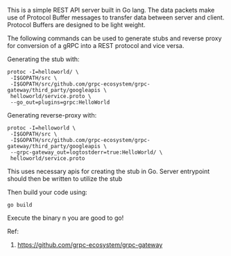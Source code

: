 This is a simple REST API server built in Go lang. The data packets make use of Protocol Buffer messages to transfer data between server and client. Protocol Buffers are designed to be light weight. 

The following commands can be used to generate stubs and reverse proxy for conversion of a gRPC into a REST protocol and vice versa.

Generating the stub with:
```
protoc -I=helloworld/ \
 -I$GOPATH/src \
 -I$GOPATH/src/github.com/grpc-ecosystem/grpc-gateway/third_party/googleapis \
 helloworld/service.proto \
 --go_out=plugins=grpc:HelloWorld
```

Generating reverse-proxy with:
```
protoc -I=helloworld \
 -I$GOPATH/src \
 -I$GOPATH/src/github.com/grpc-ecosystem/grpc-gateway/third_party/googleapis \
 --grpc-gateway_out=logtostderr=true:HelloWorld/ \
 helloworld/service.proto
```

This uses necessary apis for creating the stub in Go.
Server entrypoint should then be written to utilize the stub

Then build your code using:
```
go build
```

Execute the binary n you are good to go!


Ref:
1) https://github.com/grpc-ecosystem/grpc-gateway
